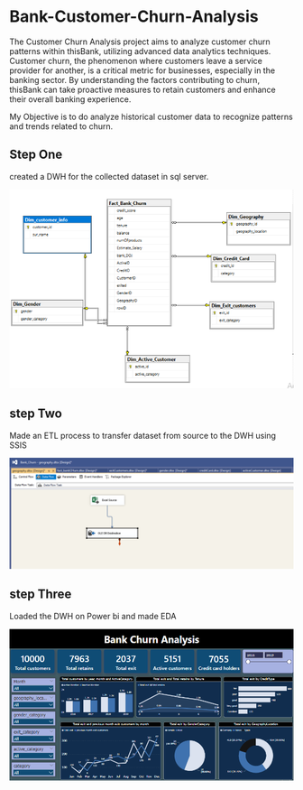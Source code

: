 #  Bank-Customer-Churn-Analysis
The Customer Churn Analysis project aims to analyze customer churn patterns within thisBank, utilizing advanced data analytics techniques. Customer churn, the phenomenon where customers leave a service provider for another, is a critical metric for businesses, especially in the banking sector. By understanding the factors contributing to churn, thisBank can take proactive measures to retain customers and enhance their overall banking experience.

My Objective is to do analyze historical customer data to recognize patterns and trends related to churn.

## Step One
created a DWH for the collected dataset in sql server.

<img src="https://github.com/mostafayousry589/Bank-Churn/blob/main/DWH%20Schema.png">

## step Two
Made an ETL process to transfer dataset from source to the DWH using SSIS


<img src="https://github.com/mostafayousry589/Bank-Churn/blob/main/SSIS.png">

## step Three
Loaded the DWH on Power bi and made EDA

<img src="https://github.com/mostafayousry589/Bank-Churn/blob/main/Power%20bi.png">
